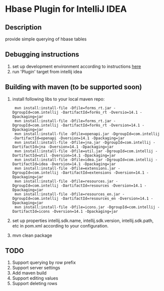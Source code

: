 # Hbase Plugin for IntelliJ IDEA

## Description
provide simple querying of hbase tables

## Debugging instructions
1. set up development environment according to instructions [here](http://www.jetbrains.org/intellij/sdk/docs/basics/getting_started/setting_up_environment.html)
2. run 'Plugin' target from intellij idea

## Building with maven (to be supported soon)
1. install following libs to your local maven repo:

        mvn install:install-file -Dfile=forms_rt.jar -DgroupId=com.intellij -DartifactId=forms_rt -Dversio=14.1 -Dpackaging=jar
        mvn install:install-file -Dfile=forms_rt.jar -DgroupId=com.intellij -DartifactId=forms_rt -Dversion=14.1 -Dpackaging=jar
        mvn install:install-file -Dfile=openapi.jar -DgroupId=com.intellij -DartifactId=openapi -Dversion=14.1 -Dpackaging=jar
        mvn install:install-file -Dfile=jna.jar -DgroupId=com.intellij -DartifactId=jna -Dversion=14.1 -Dpackaging=jar
        mvn install:install-file -Dfile=util.jar -DgroupId=com.intellij -DartifactId=util -Dversion=14.1 -Dpackaging=jar
        mvn install:install-file -Dfile=idea.jar -DgroupId=com.intellij -DartifactId=idea -Dversion=14.1 -Dpackaging=jar
        mvn install:install-file -Dfile=extensions.jar -DgroupId=com.intellij -DartifactId=extensions -Dversion=14.1 -Dpackaging=jar
        mvn install:install-file -Dfile=resources.jar -DgroupId=com.intellij -DartifactId=resources -Dversion=14.1 -Dpackaging=jar
        mvn install:install-file -Dfile=resources_en.jar -DgroupId=com.intellij -DartifactId=resources_en -Dversion=14.1 -Dpackaging=jar
        mvn install:install-file -Dfile=icons.jar -DgroupId=com.intellij -DartifactId=icons -Dversion=14.1 -Dpackaging=jar
        
2. set up properties intellij.sdk.name, intellij.sdk.version, intellij.sdk.path, etc in pom.xml according to your configuration.
3. mvn clean package

## TODO
1. Support querying by row prefix
1. Support server settings
1. Add maven build
1. Support editing values
1. Support deleting rows

